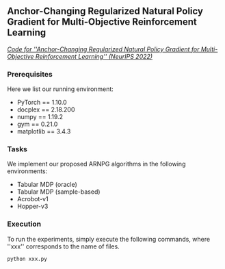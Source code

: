 ## **Anchor-Changing Regularized Natural Policy Gradient for Multi-Objective Reinforcement Learning**
[*Code for ''Anchor-Changing Regularized Natural Policy Gradient for Multi-Objective Reinforcement Learning'' (NeurIPS 2022)*](https://arxiv.org/abs/2206.05357)


### Prerequisites
Here we list our running environment:
- PyTorch == 1.10.0
- docplex == 2.18.200
- numpy == 1.19.2
- gym == 0.21.0
- matplotlib == 3.4.3


### Tasks
We implement our proposed ARNPG algorithms in the following environments:
- Tabular MDP (oracle)
- Tabular MDP (sample-based)
- Acrobot-v1
- Hopper-v3


### Execution
To run the experiments, simply execute the following commands, where ''xxx'' corresponds to the name of files.
```
python xxx.py
```


